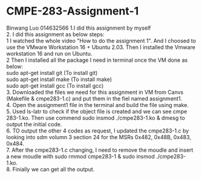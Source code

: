 # CMPE-283-Assignment-1
Binwang Luo 014632566
1.I did this assignment by myself  
2. I did this assignment as below steps:  
 1 I watched the whole video "How to do the assignment 1". And I choosed to use the VMware Workstation 16 + Ubuntu 2.03. Then I installed the Vmware workstation 16 and run on Ubuntu.   
 2 Then I installed all the package I need in terminal once the VM done as below:  
   sudo apt-get install git (To install git)  
   sudo apt-get install make (To install make)  
   sudo apt-get install gcc (To install gcc)  
 3. Downloaded the files we need for this assignment in VM from Canvs (Makefile & cmpe283-1.c) and put them in the fiel named assignment1.  
 4. Open the assignment1 file in the terminal and build the file using make.   
 5. Used ls-latr to check if the object file is created and we can see cmpe 283-1.ko. Then use commend sudo insmod ./cmpe283-1.ko & dmesg to output the initial code.  
 6. TO output the other 4 codes as request, I updated the cmpe283-1.c by looking into sdm volumn 3 section 24 for the MSRs 0x482, 0x48B, 0x483, 0x484.  
 7. After the cmpe283-1.c changing, I need to remove the moudle and insert a new moudle with sudo rmmod cmpe283-1 & sudo insmod ./cmpe283-1.ko.  
 8. Finially we can get all the output.  
 
